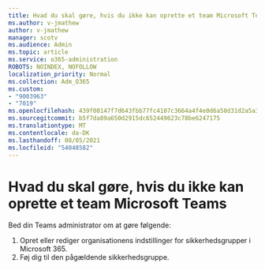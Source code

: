 ```yaml
---
title: Hvad du skal gøre, hvis du ikke kan oprette et team Microsoft Teams
ms.author: v-jmathew
author: v-jmathew
manager: scotv
ms.audience: Admin
ms.topic: article
ms.service: o365-administration
ROBOTS: NOINDEX, NOFOLLOW
localization_priority: Normal
ms.collection: Adm_O365
ms.custom:
- "9003963"
- "7019"
ms.openlocfilehash: 439f00147f7d643fbb77fc4107c3664a4f4e0d6a58d31d2a5a33599fab16185f
ms.sourcegitcommit: b5f7da89a650d2915dc652449623c78be6247175
ms.translationtype: MT
ms.contentlocale: da-DK
ms.lasthandoff: 08/05/2021
ms.locfileid: "54048582"
---
```

# <a name="what-to-do-if-you-cant-create-a-team-in-microsoft-teams"></a>Hvad du skal gøre, hvis du ikke kan oprette et team Microsoft Teams

Bed din Teams administrator om at gøre følgende:

1. Opret eller rediger organisationens indstillinger for sikkerhedsgrupper i Microsoft 365.
2. Føj dig til den pågældende sikkerhedsgruppe.

